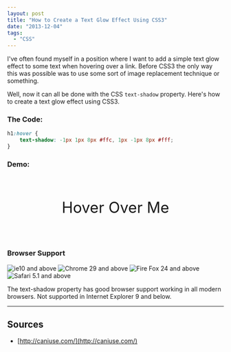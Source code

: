```yaml
---
layout: post
title: "How to Create a Text Glow Effect Using CSS3"
date: "2013-12-04"
tags: 
  - "CSS"
---
```


<p class="intro"><span class="dropcap">I</span>'ve often found myself in a position where I want to add a simple text glow effect to some text when hovering over a link. Before CSS3 the only way this was possible was to use some sort of image replacement technique or something.</p>

Well, now it can all be done with the CSS `text-shadow` property. Here's how to create a text glow effect using CSS3.

### The Code:

```css
h1:hover {
    text-shadow: -1px 1px 8px #ffc, 1px -1px 8px #fff;
}
```

### Demo:

<style>
.exampleHover__textShaddow { font-size: 250%; text-align: center; padding: 1.5em 0; } .exampleHover__textShaddow--text:hover { text-shadow: -1px 1px 8px #ffc, 1px -1px 8px #fff; }
</style>

<div class="demoBox exampleHover__textShaddow">
  <div class="exampleHover__textShaddow--text">Hover Over Me</div>
</div>

### Browser Support

<div class="browserSupport__list">
  <img src="../../assets/img/ie.svg" alt="ie10 and above" title="ie10 and above">
  <img src="../../assets/img/chrome.svg" alt="Chrome 29 and above" title="Chrome 29 and above">
  <img src="../../assets/img/firefox.svg" alt="Fire Fox 24 and above" title="Fire Fox 24 and above">
  <img src="../../assets/img/safari.svg" alt="Safari 5.1 and above" title="Safari 5.1 and above">
</div>

The text-shadow property has good browser support working in all modern browsers. Not supported in Internet Explorer 9 and below.

* * *

## Sources

- [http://caniuse.com/](http://caniuse.com/)
